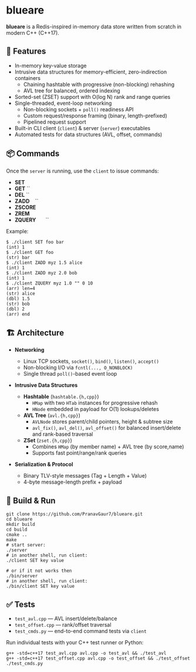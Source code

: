 # blueare

**blueare** is a Redis-inspired in-memory data store written from scratch in modern C++ (C++17).

## 🚀 Features

- In-memory key-value storage  
- Intrusive data structures for memory-efficient, zero-indirection containers  
  - Chaining hashtable with progressive (non-blocking) rehashing  
  - AVL tree for balanced, ordered indexing  
- Sorted-set (ZSET) support with O(log N) rank and range queries  
- Single-threaded, event-loop networking  
  - Non-blocking sockets + `poll()` readiness API  
  - Custom request/response framing (binary, length-prefixed)  
  - Pipelined request support  
- Built-in CLI client (`client`) & server (`server`) executables  
- Automated tests for data structures (AVL, offset, commands)

## 📦 Commands

Once the `server` is running, use the `client` to issue commands:

- **SET** `` ``  
- **GET** ``  
- **DEL** ``  
- **ZADD** `` `` ``  
- **ZSCORE** `` ``  
- **ZREM** `` ``  
- **ZQUERY** `` `` `` `` ``

Example:
```
$ ./client SET foo bar
(int) 1
$ ./client GET foo
(str) bar
$ ./client ZADD myz 1.5 alice
(int) 1
$ ./client ZADD myz 2.0 bob
(int) 1
$ ./client ZQUERY myz 1.0 "" 0 10
(arr) len=4
(str) alice
(dbl) 1.5
(str) bob
(dbl) 2
(arr) end
```

## 🏗️ Architecture

- **Networking**  
  - Linux TCP sockets, `socket()`, `bind()`, `listen()`, `accept()`  
  - Non-blocking I/O via `fcntl(..., O_NONBLOCK)`  
  - Single thread `poll()`-based event loop  

- **Intrusive Data Structures**  
  - **Hashtable** (`hashtable.{h,cpp}`)  
    - `HMap` with two `HTab` instances for progressive rehash  
    - `HNode` embedded in payload for O(1) lookups/deletes  
  - **AVL Tree** (`avl.{h,cpp}`)  
    - `AVLNode` stores parent/child pointers, height & subtree size  
    - `avl_fix()`, `avl_del()`, `avl_offset()` for balanced insert/delete and rank-based traversal  
  - **ZSet** (`zset.{h,cpp}`)  
    - Combines `HMap` (by member name) + AVL tree (by score,name)  
    - Supports fast point/range/rank queries  

- **Serialization & Protocol**  
  - Binary TLV-style messages (Tag + Length + Value)  
  - 4-byte message-length prefix + payload  

## 🔨 Build & Run

```
git clone https://github.com/PranavGaur7/blueare.git
cd blueare
mkdir build
cd build
cmake ..
make
# start server:
./server
# in another shell, run client:
./client SET key value

# or if it not works then
./bin/server
# in another shell, run client:
./bin/client SET key value
```

## ✅ Tests

- `test_avl.cpp` — AVL insert/delete/balance  
- `test_offset.cpp` — rank/offset traversal  
- `test_cmds.py` — end-to-end command tests via `client`

Run individual tests with your C++ test runner or Python:

```
g++ -std=c++17 test_avl.cpp avl.cpp -o test_avl && ./test_avl
g++ -std=c++17 test_offset.cpp avl.cpp -o test_offset && ./test_offset
./test_cmds.py
```

